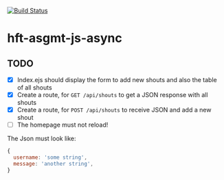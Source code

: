 [![Build Status](https://travis-ci.org/hft-stuttgart-ipr/hft-asgmt-js-async-Anime-is-real.svg?branch=master)](https://travis-ci.org/hft-stuttgart-ipr/hft-asgmt-js-async-Anime-is-real)

# hft-asgmt-js-async

## TODO
  - [x] Index.ejs should display the form to add new shouts and also the table of all shouts
  - [x] Create a route, for `GET /api/shouts` to get a JSON response with all shouts
  - [x] Create a route, for `POST /api/shouts` to receive JSON and add a new shout
  - [ ] The homepage must not reload!

The Json must look like:

```js
{
  username: 'some string',
  message: 'another string',
}
```
